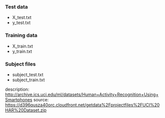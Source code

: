 ### Test data
* X_test.txt
* y_test.txt

### Training data
* X_train.txt
* y_train.txt

### Subject files
* subject_test.txt
* subject_train.txt

description: http://archive.ics.uci.edu/ml/datasets/Human+Activity+Recognition+Using+Smartphones
source: https://d396qusza40orc.cloudfront.net/getdata%2Fprojectfiles%2FUCI%20HAR%20Dataset.zip

